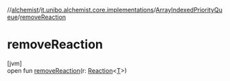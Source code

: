 //[alchemist](../../../index.md)/[it.unibo.alchemist.core.implementations](../index.md)/[ArrayIndexedPriorityQueue](index.md)/[removeReaction](remove-reaction.md)

# removeReaction

[jvm]\
open fun [removeReaction](remove-reaction.md)(r: [Reaction](../../it.unibo.alchemist.model.interfaces/-reaction/index.md)<[T](index.md)>)
